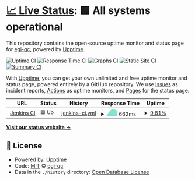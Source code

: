 # [📈 Live Status](https://egi-qc.github.io/status): <!--live status--> **🟩 All systems operational**

This repository contains the open-source uptime monitor and status page for [egi-qc](https://egi-qc.github.io/status), powered by [Upptime](https://github.com/upptime/upptime).

[![Uptime CI](https://github.com/egi-qc/status/workflows/Uptime%20CI/badge.svg)](https://github.com/egi-qc/status/actions?query=workflow%3A%22Uptime+CI%22)
[![Response Time CI](https://github.com/egi-qc/status/workflows/Response%20Time%20CI/badge.svg)](https://github.com/egi-qc/status/actions?query=workflow%3A%22Response+Time+CI%22)
[![Graphs CI](https://github.com/egi-qc/status/workflows/Graphs%20CI/badge.svg)](https://github.com/egi-qc/status/actions?query=workflow%3A%22Graphs+CI%22)
[![Static Site CI](https://github.com/egi-qc/status/workflows/Static%20Site%20CI/badge.svg)](https://github.com/egi-qc/status/actions?query=workflow%3A%22Static+Site+CI%22)
[![Summary CI](https://github.com/egi-qc/status/workflows/Summary%20CI/badge.svg)](https://github.com/egi-qc/status/actions?query=workflow%3A%22Summary+CI%22)

With [Upptime](https://upptime.js.org), you can get your own unlimited and free uptime monitor and status page, powered entirely by a GitHub repository. We use [Issues](https://github.com/egi-qc/status/issues) as incident reports, [Actions](https://github.com/egi-qc/status/actions) as uptime monitors, and [Pages](https://egi-qc.github.io/status) for the status page.

<!--start: status pages-->
<!-- This summary is generated by Upptime (https://github.com/upptime/upptime) -->
<!-- Do not edit this manually, your changes will be overwritten -->
<!-- prettier-ignore -->
| URL | Status | History | Response Time | Uptime |
| --- | ------ | ------- | ------------- | ------ |
| <img alt="" src="https://encrypted-tbn0.gstatic.com/images?q=tbn:ANd9GcTvpNArYk3fL0rZo9sh2nD7P2EHj-ul01oCOA&usqp=CAU" height="13"> [Jenkins CI](https://jenkins.egi.ifca.es) | 🟩 Up | [jenkins-ci.yml](https://github.com/egi-qc/status/commits/HEAD/history/jenkins-ci.yml) | <details><summary><img alt="Response time graph" src="./graphs/jenkins-ci/response-time-week.png" height="20"> 662ms</summary><br><a href="https://egi-qc.github.io/status/history/jenkins-ci"><img alt="Response time 717" src="https://img.shields.io/endpoint?url=https%3A%2F%2Fraw.githubusercontent.com%2Fegi-qc%2Fstatus%2FHEAD%2Fapi%2Fjenkins-ci%2Fresponse-time.json"></a><br><a href="https://egi-qc.github.io/status/history/jenkins-ci"><img alt="24-hour response time 662" src="https://img.shields.io/endpoint?url=https%3A%2F%2Fraw.githubusercontent.com%2Fegi-qc%2Fstatus%2FHEAD%2Fapi%2Fjenkins-ci%2Fresponse-time-day.json"></a><br><a href="https://egi-qc.github.io/status/history/jenkins-ci"><img alt="7-day response time 662" src="https://img.shields.io/endpoint?url=https%3A%2F%2Fraw.githubusercontent.com%2Fegi-qc%2Fstatus%2FHEAD%2Fapi%2Fjenkins-ci%2Fresponse-time-week.json"></a><br><a href="https://egi-qc.github.io/status/history/jenkins-ci"><img alt="30-day response time 695" src="https://img.shields.io/endpoint?url=https%3A%2F%2Fraw.githubusercontent.com%2Fegi-qc%2Fstatus%2FHEAD%2Fapi%2Fjenkins-ci%2Fresponse-time-month.json"></a><br><a href="https://egi-qc.github.io/status/history/jenkins-ci"><img alt="1-year response time 715" src="https://img.shields.io/endpoint?url=https%3A%2F%2Fraw.githubusercontent.com%2Fegi-qc%2Fstatus%2FHEAD%2Fapi%2Fjenkins-ci%2Fresponse-time-year.json"></a></details> | <details><summary><a href="https://egi-qc.github.io/status/history/jenkins-ci">9.81%</a></summary><a href="https://egi-qc.github.io/status/history/jenkins-ci"><img alt="All-time uptime 91.27%" src="https://img.shields.io/endpoint?url=https%3A%2F%2Fraw.githubusercontent.com%2Fegi-qc%2Fstatus%2FHEAD%2Fapi%2Fjenkins-ci%2Fuptime.json"></a><br><a href="https://egi-qc.github.io/status/history/jenkins-ci"><img alt="24-hour uptime 68.65%" src="https://img.shields.io/endpoint?url=https%3A%2F%2Fraw.githubusercontent.com%2Fegi-qc%2Fstatus%2FHEAD%2Fapi%2Fjenkins-ci%2Fuptime-day.json"></a><br><a href="https://egi-qc.github.io/status/history/jenkins-ci"><img alt="7-day uptime 9.81%" src="https://img.shields.io/endpoint?url=https%3A%2F%2Fraw.githubusercontent.com%2Fegi-qc%2Fstatus%2FHEAD%2Fapi%2Fjenkins-ci%2Fuptime-week.json"></a><br><a href="https://egi-qc.github.io/status/history/jenkins-ci"><img alt="30-day uptime 72.66%" src="https://img.shields.io/endpoint?url=https%3A%2F%2Fraw.githubusercontent.com%2Fegi-qc%2Fstatus%2FHEAD%2Fapi%2Fjenkins-ci%2Fuptime-month.json"></a><br><a href="https://egi-qc.github.io/status/history/jenkins-ci"><img alt="1-year uptime 91.11%" src="https://img.shields.io/endpoint?url=https%3A%2F%2Fraw.githubusercontent.com%2Fegi-qc%2Fstatus%2FHEAD%2Fapi%2Fjenkins-ci%2Fuptime-year.json"></a></details>

<!--end: status pages-->

[**Visit our status website →**](https://egi-qc.github.io/status)

## 📄 License

- Powered by: [Upptime](https://github.com/upptime/upptime)
- Code: [MIT](./LICENSE) © [egi-qc](https://egi-qc.github.io/status)
- Data in the `./history` directory: [Open Database License](https://opendatacommons.org/licenses/odbl/1-0/)

